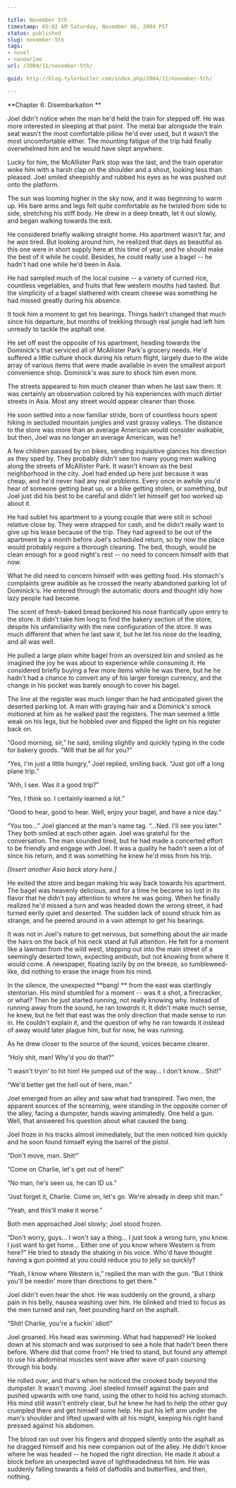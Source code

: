 ```yaml
---

title: November 5th
timestamp: 05:02 AM Saturday, November 06, 2004 PST
status: published
slug: november-5th
tags:
- novel
- nanowrimo
url: /2004/11/november-5th/

guid: http://blog.tylerbutler.com/index.php/2004/11/november-5th/

---
```


**Chapter 6: Disembarkation **

Joel didn't notice when the man he'd held the train for stepped off. He was
more interested in sleeping at that point. The metal bar alongside the train
seat wasn't the most comfortable pillow he'd ever used, but it wasn't the most
uncomfortable either. The mounting fatigue of the trip had finally overwhelmed
him and he would have slept anywhere.

Lucky for him, the McAllister Park stop was the last, and the train operator
woke him with a harsh clap on the shoulder and a shout, looking less than
pleased. Joel smiled sheepishly and rubbed his eyes as he was pushed out onto
the platform.

The sun was looming higher in the sky now, and it was beginning to warm up.
His bare arms and legs felt quite comfortable as he twisted from side to side,
stretching his stiff body. He drew in a deep breath, let it out slowly, and
began walking towards the exit.

He considered briefly walking straight home. His apartment wasn't far, and
he _was_ tired. But looking around him, he realized that days as beautiful as
this one were in short supply here at this time of year, and he should make
the best of it while he could. Besides, he could really use a bagel -- he
hadn't had one while he'd been in Asia.

He had sampled much of the local cuisine -- a variety of curried rice,
countless vegetables, and fruits that few western mouths had tasted. But the
simplicity of a bagel slathered with cream cheese was something he had missed
greatly during his absence.

It took him a moment to get his bearings. Things hadn't changed that much
since his departure, but months of trekking through real jungle had left him
unready to tackle the asphalt one.

He set off east the opposite of his apartment, heading towards the
Dominick's that serviced all of McAllister Park's grocery needs. He'd suffered
a little culture shock during his return flight, largely due to the wide array
of various items that were made available in even the smallest airport
convenience shop. Dominick's was sure to shock him even more.

The streets appeared to him much cleaner than when he last saw them. It was
certainly an observation colored by his experiences with much dirtier streets
in Asia. Most any street would appear cleaner than those.

He soon settled into a now familiar stride, born of countless hours spent
hiking in secluded mountain jungles and vast grassy valleys. The distance to
the store was more than an average American would consider walkable, but then,
Joel was no longer an average American, was he?

A few children passed by on bikes, sending inquisitive glances his direction
as they sped by. They probably didn't see too many young men walking along the
streets of McAllister Park. It wasn't known as the best neighborhood in the
city. Joel had ended up here just because it was cheap, and he'd never had any
real problems. Every once in awhile you'd hear of someone getting beat up, or
a bike getting stolen, or something, but Joel just did his best to be careful
and didn't let himself get too worked up about it.

He had sublet his apartment to a young couple that were still in school
relative close by. They were strapped for cash, and he didn't really want to
give up his lease because of the trip. They had agreed to be out of the
apartment by a month before Joel's scheduled return, so by now the place would
probably require a thorough cleaning. The bed, though, would be clean enough
for a good night's rest -- no need to concern himself with that now.

What he did need to concern himself with was getting food. His stomach's
complaints grew audible as he crossed the nearly abandoned parking lot of
Dominick's. He entered through the automatic doors and thought idly how lazy
people had become.

The scent of fresh-baked bread beckoned his nose frantically upon entry to
the store. It didn't take him long to find the bakery section of the store,
despite his unfamiliarity with the new configuration of the store. It was much
different that when he last saw it, but he let his nose do the leading, and
all was well.

He pulled a large plain white bagel from an oversized bin and smiled as he
imagined the joy he was about to experience while consuming it. He considered
briefly buying a few more items while he was there, but he he hadn't had a
chance to convert any of his larger foreign currency, and the change in his
pocket was barely enough to cover his bagel.

The line at the register was much longer than he had anticipated given the
deserted parking lot. A man with graying hair and a Dominick's smock motioned
at him as he walked past the registers. The man seemed a little weak on his
legs, but he hobbled over and flipped the light on his register back on.

“Good morning, sir,” he said, smiling slightly and quickly typing in the
code for bakery goods. “Will that be all for you?”

“Yes, I'm just a little hungry,” Joel replied, smiling back. “Just got off a
long plane trip.”

“Ahh, I see. Was it a good trip?”

“Yes, I think so. I certainly learned a lot.”

“Good to hear, good to hear. Well, enjoy your bagel, and have a nice day.”

“You too...” Joel glanced at the man's name tag. “...Ned. I'll see you
later.” They both smiled at each other again. Joel was grateful for the
conversation. The man sounded tired, but he had made a concerted effort to be
friendly and engage with Joel. It was a quality he hadn't seen a lot of since
his return, and it was something he knew he'd miss from his trip.

_[Insert another Asia back story here.]_

He exited the store and began making his way back towards his apartment. The
bagel was heavenly delicious, and for a time he became so lost in its flavor
that he didn't pay attention to where he was going. When he finally realized
he'd missed a turn and was headed down the wrong street, it had turned eerily
quiet and deserted. The sudden lack of sound struck him as strange, and he
peered around in a vain attempt to get his bearings.

It was not in Joel's nature to get nervous, but something about the air made
the hairs on the back of his neck stand at full attention. He felt for a
moment like a lawman from the wild west, stepping out into the main street of
a seemingly deserted town, expecting ambush, but not knowing from where it
would come. A newspaper, floating lazily by on the breeze, so tumbleweed-like,
did nothing to erase the image from his mind.

In the silence, the unexpected **bang! ** from the east was startlingly
stentorian. His mind stumbled for a moment -- was it a shot, a firecracker, or
what? Then he just started running, not really knowing why. Instead of running
away from the sound, he ran _towards_ it. It didn't make much sense, he knew,
but he felt that east was the only direction that made sense to run in. He
couldn't explain it, and the question of why he ran towards it instead of away
would later plague him, but for now, he was running.

As he drew closer to the source of the sound, voices became clearer.

“Holy shit, man! Why'd you do that?”

“I wasn't tryin' to hit him! He jumped out of the way... I don't know...
Shit!”

“We'd better get the hell out of here, man.”

Joel emerged from an alley and saw what had transpired. Two men, the
apparent sources of the screaming, were standing in the opposite corner of the
alley, facing a dumpster, hands waving animatedly. One held a gun. Well, that
answered his question about what caused the bang.

Joel froze in his tracks almost immediately, but the men noticed him quickly
and he soon found himself eying the barrel of the pistol.

“Don't move, man. Shit!”

“Come on Charlie, let's get out of here!”

“No man, he's seen us, he can ID us.”

“Just forget it, Charlie. Come on, let's go. We're already in deep shit
man.”

“Yeah, and this'll make it worse.”

Both men approached Joel slowly; Joel stood frozen.

“Don't worry, guys... I won't say a thing... I just took a wrong turn, you
know. I just want to get home... Either one of you know where Western is from
here?” He tried to steady the shaking in his voice. Who'd have thought having
a gun pointed at you could reduce you to jelly so quickly?

“Yeah, I know where Western is,” replied the man with the gun. “But I think
you'll be needin' more than directions to get there.”

Joel didn't even hear the shot. He was suddenly on the ground, a sharp pain
in his belly, nausea washing over him. He blinked and tried to focus as the
men turned and ran, feet pounding hard on the asphalt.

“Shit! Charlie, you're a fuckin' idiot!”

Joel groaned. His head was swimming. What had happened? He looked down at
his stomach and was surprised to see a hole that hadn't been there before.
Where did that come from? He tried to stand, but found any attempt to use his
abdominal muscles sent wave after wave of pain coursing through his body.

He rolled over, and that's when he noticed the crooked body beyond the
dumpster. It wasn't moving. Joel steeled himself against the pain and pushed
upwards with one hand, using the other to hold his aching stomach. His mind
still wasn't entirely clear, but he knew he had to help the other guy crumpled
there and get himself some help. He put his left arm under the man's shoulder
and lifted upward with all his might, keeping his right hand pressed against
his abdomen.

The blood ran out over his fingers and dropped silently onto the asphalt as
he dragged himself and his new companion out of the alley. He didn't know
where he was headed -- he hoped the right direction. He made it about a block
before an unexpected wave of lightheadedness hit him. He was suddenly falling
towards a field of daffodils and butterflies, and then, nothing.

